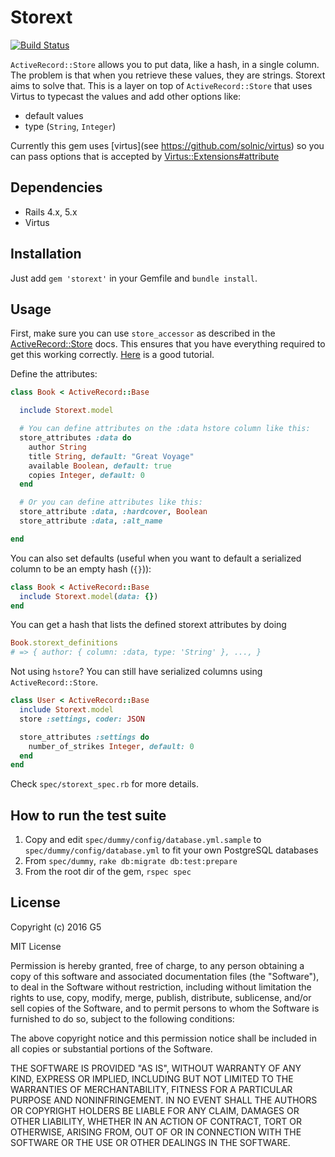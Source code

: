 # Storext

[![Build Status](https://travis-ci.org/G5/storext.svg?branch=master)](https://travis-ci.org/G5/storext)

`ActiveRecord::Store` allows you to put data, like a hash, in a single column. The problem is that when you retrieve these values, they are strings. Storext aims to solve that. This is a layer on top of `ActiveRecord::Store` that uses Virtus to typecast the values and add other options like:

* default values
* type (`String`, `Integer`)

Currently this gem uses [virtus](see https://github.com/solnic/virtus) so you can pass options that is accepted by [Virtus::Extensions#attribute](https://github.com/solnic/virtus#using-virtus-with-classes)

## Dependencies

  * Rails 4.x, 5.x
  * Virtus

## Installation

Just add `gem 'storext'` in your Gemfile and `bundle install`.

## Usage

First, make sure you can use `store_accessor` as described in the [ActiveRecord::Store][active_record_store] docs. This ensures that you have everything required to get this working correctly. [Here](https://mikecoutermarsh.com/using-hstore-with-rails-4/) is a good tutorial.

Define the attributes:

```ruby
class Book < ActiveRecord::Base

  include Storext.model

  # You can define attributes on the :data hstore column like this:
  store_attributes :data do
    author String
    title String, default: "Great Voyage"
    available Boolean, default: true
    copies Integer, default: 0
  end

  # Or you can define attributes like this:
  store_attribute :data, :hardcover, Boolean
  store_attribute :data, :alt_name

end
```

You can also set defaults (useful when you want to default a serialized column to be an empty hash (`{}`)):

```ruby
class Book < ActiveRecord::Base
  include Storext.model(data: {})
end
```

You can get a hash that lists the defined storext attributes by doing

```ruby
Book.storext_definitions
# => { author: { column: :data, type: 'String' }, ..., }
```

Not using `hstore`? You can still have serialized columns using `ActiveRecord::Store`.

```ruby
class User < ActiveRecord::Base
  include Storext.model
  store :settings, coder: JSON

  store_attributes :settings do
    number_of_strikes Integer, default: 0
  end
end
```

Check `spec/storext_spec.rb` for more details.

## How to run the test suite

1. Copy and edit `spec/dummy/config/database.yml.sample` to `spec/dummy/config/database.yml` to fit your own PostgreSQL databases
2. From `spec/dummy`, `rake db:migrate db:test:prepare`
2. From the root dir of the gem, `rspec spec`

## License

Copyright (c) 2016 G5

MIT License

Permission is hereby granted, free of charge, to any person obtaining a copy of this software and associated documentation files (the "Software"), to deal in the Software without restriction, including without limitation the rights to use, copy, modify, merge, publish, distribute, sublicense, and/or sell copies of the Software, and to permit persons to whom the Software is furnished to do so, subject to the following conditions:

The above copyright notice and this permission notice shall be included in all copies or substantial portions of the Software.

THE SOFTWARE IS PROVIDED "AS IS", WITHOUT WARRANTY OF ANY KIND, EXPRESS OR IMPLIED, INCLUDING BUT NOT LIMITED TO THE WARRANTIES OF MERCHANTABILITY, FITNESS FOR A PARTICULAR PURPOSE AND NONINFRINGEMENT. IN NO EVENT SHALL THE AUTHORS OR COPYRIGHT HOLDERS BE LIABLE FOR ANY CLAIM, DAMAGES OR OTHER LIABILITY, WHETHER IN AN ACTION OF CONTRACT, TORT OR OTHERWISE, ARISING FROM, OUT OF OR IN CONNECTION WITH THE SOFTWARE OR THE USE OR OTHER DEALINGS IN THE SOFTWARE.

  [active_record_store]: http://api.rubyonrails.org/classes/ActiveRecord/Store.html
